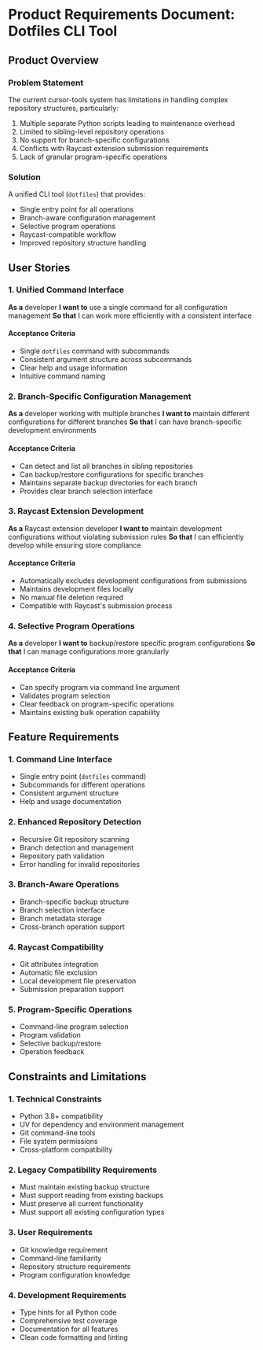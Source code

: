 # Product Requirements Document: Dotfiles CLI Tool

## Product Overview

### Problem Statement
The current cursor-tools system has limitations in handling complex repository structures, particularly:
1. Multiple separate Python scripts leading to maintenance overhead
2. Limited to sibling-level repository operations
3. No support for branch-specific configurations
4. Conflicts with Raycast extension submission requirements
5. Lack of granular program-specific operations

### Solution
A unified CLI tool (`dotfiles`) that provides:
- Single entry point for all operations
- Branch-aware configuration management
- Selective program operations
- Raycast-compatible workflow
- Improved repository structure handling

## User Stories

### 1. Unified Command Interface
**As a** developer
**I want to** use a single command for all configuration management
**So that** I can work more efficiently with a consistent interface

#### Acceptance Criteria
- Single `dotfiles` command with subcommands
- Consistent argument structure across subcommands
- Clear help and usage information
- Intuitive command naming

### 2. Branch-Specific Configuration Management
**As a** developer working with multiple branches
**I want to** maintain different configurations for different branches
**So that** I can have branch-specific development environments

#### Acceptance Criteria
- Can detect and list all branches in sibling repositories
- Can backup/restore configurations for specific branches
- Maintains separate backup directories for each branch
- Provides clear branch selection interface

### 3. Raycast Extension Development
**As a** Raycast extension developer
**I want to** maintain development configurations without violating submission rules
**So that** I can efficiently develop while ensuring store compliance

#### Acceptance Criteria
- Automatically excludes development configurations from submissions
- Maintains development files locally
- No manual file deletion required
- Compatible with Raycast's submission process

### 4. Selective Program Operations
**As a** developer
**I want to** backup/restore specific program configurations
**So that** I can manage configurations more granularly

#### Acceptance Criteria
- Can specify program via command line argument
- Validates program selection
- Clear feedback on program-specific operations
- Maintains existing bulk operation capability

## Feature Requirements

### 1. Command Line Interface
- Single entry point (`dotfiles` command)
- Subcommands for different operations
- Consistent argument structure
- Help and usage documentation

### 2. Enhanced Repository Detection
- Recursive Git repository scanning
- Branch detection and management
- Repository path validation
- Error handling for invalid repositories

### 3. Branch-Aware Operations
- Branch-specific backup structure
- Branch selection interface
- Branch metadata storage
- Cross-branch operation support

### 4. Raycast Compatibility
- Git attributes integration
- Automatic file exclusion
- Local development file preservation
- Submission preparation support

### 5. Program-Specific Operations
- Command-line program selection
- Program validation
- Selective backup/restore
- Operation feedback

## Constraints and Limitations

### 1. Technical Constraints
- Python 3.8+ compatibility
- UV for dependency and environment management
- Git command-line tools
- File system permissions
- Cross-platform compatibility

### 2. Legacy Compatibility Requirements
- Must maintain existing backup structure
- Must support reading from existing backups
- Must preserve all current functionality
- Must support all existing configuration types

### 3. User Requirements
- Git knowledge requirement
- Command-line familiarity
- Repository structure requirements
- Program configuration knowledge

### 4. Development Requirements
- Type hints for all Python code
- Comprehensive test coverage
- Documentation for all features
- Clean code formatting and linting
